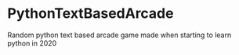 # PythonTextBasedArcade

Random python text based arcade game made when starting to learn python in 2020
